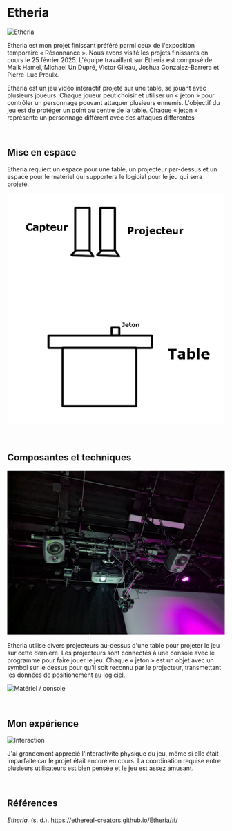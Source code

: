 # Etheria
![Etheria](./img/etheria.jpg "Photographié par Sean Larry Driesen")

Etheria est mon projet finissant préféré parmi ceux de l'exposition temporaire « Résonnance ». Nous avons visité les projets finissants en cours le 25 février 2025. L'équipe travaillant sur Etheria est composé de Maik Hamel, Michael Un Dupré, Victor Gileau, Joshua Gonzalez-Barrera et Pierre-Luc Proulx.

Etheria est un jeu vidéo interactif projeté sur une table, se jouant avec plusieurs joueurs. Chaque joueur peut choisir et utiliser un « jeton » pour contrôler un personnage pouvant attaquer plusieurs ennemis. L'objectif du jeu est de protéger un point au centre de la table. Chaque « jeton » représente un personnage différent avec des attaques différentes

<br>

## Mise en espace

Etheria requiert un espace pour une table, un projecteur par-dessus et un espace pour le matériel qui supportera le logicial pour le jeu qui sera projeté.

![Plan de l'espace](./img/etheria_plan.jpg)

<br>

## Composantes et techniques

![Projecteurs](./img/etheria_projecteurs.jpg "Photographié par Sean Larry Driesen")

Etheria utilise divers projecteurs au-dessus d'une table pour projeter le jeu sur cette dernière. Les projecteurs sont connectés à une console avec le programme pour faire jouer le jeu. Chaque « jeton » est un objet avec un symbol sur le dessus pour qu'il soit reconnu par le projecteur, transmettant les données de positionement au logiciel..

![Matériel / console](./img/etheria_materiel.jpg "Photographié par Sean Larry Driesen")

<br>

## Mon expérience

![Interaction](./img/etheria_interaction.jpg "Photographié par Sean Larry Driesen")

J'ai grandement apprécié l'interactivité physique du jeu, même si elle était imparfaite car le projet était encore en cours. La coordination requise entre plusieurs utilisateurs est bien pensée et le jeu est assez amusant.

<br>

## Références

*Etheria.* (s. d.). https://ethereal-creators.github.io/Etheria/#/